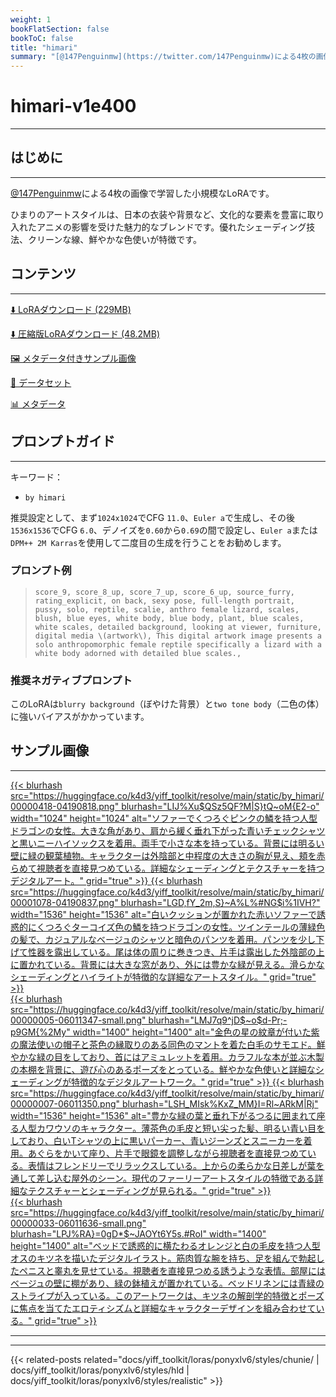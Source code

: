 ```yaml
---
weight: 1
bookFlatSection: false
bookToC: false
title: "himari"
summary: "[@147Penguinmw](https://twitter.com/147Penguinmw)による4枚の画像で学習した小規模なLoRA。"
---
```


<!--markdownlint-disable MD025 MD033 -->

# himari-v1e400

---

## はじめに

---

[@147Penguinmw](https://twitter.com/147Penguinmw)による4枚の画像で学習した小規模なLoRAです。

ひまりのアートスタイルは、日本の衣装や背景など、文化的な要素を豊富に取り入れたアニメの影響を受けた魅力的なブレンドです。優れたシェーディング技法、クリーンな線、鮮やかな色使いが特徴です。

## コンテンツ

---

[⬇️ LoRAダウンロード (229MB)](https://huggingface.co/k4d3/yiff_toolkit/resolve/main/ponyxl_loras/by_himari-v1e400.safetensors?download=true)

[⬇️ 圧縮版LoRAダウンロード (48.2MB)](https://huggingface.co/k4d3/yiff_toolkit/resolve/main/ponyxl_loras_shrunk_2/by_himari-v1e400_frockpt1_th-3.55.safetensors?download=true)

[🖼️ メタデータ付きサンプル画像](https://huggingface.co/k4d3/yiff_toolkit/tree/main/static/{})

[📐 データセット](https://huggingface.co/datasets/k4d3/furry/tree/main/by_himari)

[📊 メタデータ](https://huggingface.co/k4d3/yiff_toolkit/raw/main/ponyxl_loras/by_himari-v1e400.json)

## プロンプトガイド

---

キーワード：

- `by himari`

推奨設定として、まず`1024x1024`でCFG `11.0`、`Euler a`で生成し、その後`1536x1536`でCFG `6.0`、デノイズを`0.60`から`0.69`の間で設定し、`Euler a`または`DPM++ 2M Karras`を使用して二度目の生成を行うことをお勧めします。

### プロンプト例

> `score_9, score_8_up, score_7_up, score_6_up, source_furry, rating_explicit, on back, sexy pose, full-length portrait, pussy, solo, reptile, scalie, anthro female lizard, scales, blush, blue eyes, white body, blue body, plant, blue scales, white scales, detailed background, looking at viewer, furniture, digital media \(artwork\), This digital artwork image presents a solo anthropomorphic female reptile specifically a lizard with a white body adorned with detailed blue scales.,`

### 推奨ネガティブプロンプト

このLoRAは`blurry background`（ぼやけた背景）と`two tone body`（二色の体）に強いバイアスがかかっています。

## サンプル画像

---

<div class="image-grid">
  <div class="image-grid-container">
    <a href="https://huggingface.co/k4d3/yiff_toolkit/resolve/main/static/by_himari/00000418-04190818.png">
      {{< blurhash
        src="https://huggingface.co/k4d3/yiff_toolkit/resolve/main/static/by_himari/00000418-04190818.png"
        blurhash="LIJ%Xu$QSz5QF?M|S}tQ~oM{E2-o"
        width="1024"
        height="1024"
        alt="ソファーでくつろぐピンクの鱗を持つ人型ドラゴンの女性。大きな角があり、肩から緩く垂れ下がった青いチェックシャツと黒いニーハイソックスを着用。両手で小さな本を持っている。背景には明るい壁に緑の観葉植物。キャラクターは外陰部と中程度の大きさの胸が見え、頬を赤らめて視聴者を直接見つめている。詳細なシェーディングとテクスチャーを持つデジタルアート。"
        grid="true"
      >}}
    </a>
    <a href="https://huggingface.co/k4d3/yiff_toolkit/resolve/main/static/by_himari/00001078-04190837.png">
      {{< blurhash
        src="https://huggingface.co/k4d3/yiff_toolkit/resolve/main/static/by_himari/00001078-04190837.png"
        blurhash="LGD,fY_2m,S}~A%L%#NG$i%1IVH?"
        width="1536"
        height="1536"
        alt="白いクッションが置かれた赤いソファーで誘惑的にくつろぐターコイズ色の鱗を持つドラゴンの女性。ツインテールの薄緑色の髪で、カジュアルなベージュのシャツと暗色のパンツを着用。パンツを少し下げて性器を露出している。尾は体の周りに巻きつき、片手は露出した外陰部の上に置かれている。背景には大きな窓があり、外には豊かな緑が見える。滑らかなシェーディングとハイライトが特徴的な詳細なアートスタイル。"
        grid="true"
      >}}
    </a>
  </div>
</div>
<div class="image-grid">
  <div class="image-grid-container">
    <a href="https://huggingface.co/k4d3/yiff_toolkit/resolve/main/static/by_himari/00000005-06011347.png">
      {{< blurhash
        src="https://huggingface.co/k4d3/yiff_toolkit/resolve/main/static/by_himari/00000005-06011347-small.png"
        blurhash="LMJ7q9^jD$~o$d-Pr;-p9GM{%2My"
        width="1400"
        height="1400"
        alt="金色の星の紋章が付いた紫の魔法使いの帽子と茶色の縁取りのある同色のマントを着た白毛のサモエド。鮮やかな緑の目をしており、首にはアミュレットを着用。カラフルな本が並ぶ木製の本棚を背景に、遊び心のあるポーズをとっている。鮮やかな色使いと詳細なシェーディングが特徴的なデジタルアートワーク。"
        grid="true"
      >}}
    </a>
    <a href="https://huggingface.co/k4d3/yiff_toolkit/resolve/main/static/by_himari/00000007-06011350.png">
      {{< blurhash
        src="https://huggingface.co/k4d3/yiff_toolkit/resolve/main/static/by_himari/00000007-06011350.png"
        blurhash="LSH_MIsk%KxZ_MM}I=Rl~ARkM|Rj"
        width="1536"
        height="1536"
        alt="豊かな緑の葉と垂れ下がるつるに囲まれて座る人型カワウソのキャラクター。薄茶色の毛皮と短い尖った髪、明るい青い目をしており、白いTシャツの上に黒いパーカー、青いジーンズとスニーカーを着用。あぐらをかいて座り、片手で眼鏡を調整しながら視聴者を直接見つめている。表情はフレンドリーでリラックスしている。上からの柔らかな日差しが葉を通して差し込む屋外のシーン。現代のファーリーアートスタイルの特徴である詳細なテクスチャーとシェーディングが見られる。"
        grid="true"
      >}}
    </a>
  </div>
</div>
<div class="image-grid">
  <div class="image-grid-container">
    <a href="https://huggingface.co/k4d3/yiff_toolkit/resolve/main/static/by_himari/00000033-06011636.png">
      {{< blurhash
        src="https://huggingface.co/k4d3/yiff_toolkit/resolve/main/static/by_himari/00000033-06011636-small.png"
        blurhash="LPJ%RA}=0gD*$~JAOYt6Y5s.#RoI"
        width="1400"
        height="1400"
        alt="ベッドで誘惑的に横たわるオレンジと白の毛皮を持つ人型オスのキツネを描いたデジタルイラスト。筋肉質な腕を持ち、足を組んで勃起したペニスと睾丸を見せている。視聴者を直接見つめる誘うような表情。部屋にはベージュの壁に棚があり、緑の鉢植えが置かれている。ベッドリネンには青緑のストライプが入っている。このアートワークは、キツネの解剖学的特徴とポーズに焦点を当てたエロティシズムと詳細なキャラクターデザインを組み合わせている。"
        grid="true"
      >}}
    </a>
  </div>
</div>

---

---

{{< related-posts related="docs/yiff_toolkit/loras/ponyxlv6/styles/chunie/ | docs/yiff_toolkit/loras/ponyxlv6/styles/hld | docs/yiff_toolkit/loras/ponyxlv6/styles/realistic" >}}
